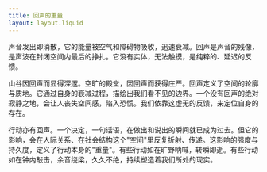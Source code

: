 ```yaml
---
title: 回声的重量
layout: layout.liquid
---
```

<p>声音发出即消散，它的能量被空气和障碍物吸收，迅速衰减。回声是声音的残像，是声波在封闭空间内最后的挣扎。它没有实体，无法触摸，是纯粹的、延迟的反馈。</p><p>山谷因回声而显得深邃。空旷的殿堂，因回声而获得庄严。回声定义了空间的轮廓与质地。它通过自身的衰减过程，描绘出我们看不见的边界。一个没有回声的绝对寂静之地，会让人丧失空间感，陷入恐慌。我们依靠这虚无的反馈，来定位自身的存在。</p><p>行动亦有回声。一个决定，一句话语，在做出和说出的瞬间就已成为过去。但它的影响，会在人际关系、在社会结构这个"空间"里反复折射、传递。这影响的强度与持久度，定义了行动本身的"重量"。有些行动如在旷野呐喊，转瞬即逝。有些行动如在钟内敲击，余音绕梁，久久不绝，持续塑造着我们所处的现实。</p> 